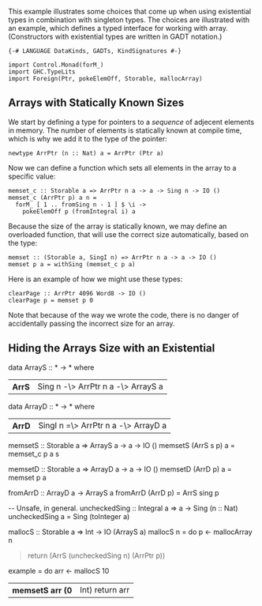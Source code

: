 
This example illustrates some choices that come up when
using existential types in combination with singleton types.
The choices are illustrated with an example, which
defines a typed interface for working with array.
(Constructors with existential types are written in
GADT notation.)

```wiki
{-# LANGUAGE DataKinds, GADTs, KindSignatures #-}

import Control.Monad(forM_)
import GHC.TypeLits
import Foreign(Ptr, pokeElemOff, Storable, mallocArray)
```

## Arrays with Statically Known Sizes


We start by defining a type for pointers to a *sequence*
of adjecent elements in memory.  The number of elements
is statically known at compile time, which is why
we add it to the type of the pointer:

```wiki
newtype ArrPtr (n :: Nat) a = ArrPtr (Ptr a)
```


Now we can define a function which sets all elements in
the array to a specific value:

```wiki
memset_c :: Storable a => ArrPtr n a -> a -> Sing n -> IO ()
memset_c (ArrPtr p) a n =
  forM_ [ 1 .. fromSing n - 1 ] $ \i ->
    pokeElemOff p (fromIntegral i) a
```


Because the size of the array is statically known, we may
define an overloaded function, that will use the correct
size automatically, based on the type:

```wiki
memset :: (Storable a, SingI n) => ArrPtr n a -> a -> IO ()
memset p a = withSing (memset_c p a)
```


Here is an example of how we might use these types:

```wiki
clearPage :: ArrPtr 4096 Word8 -> IO ()
clearPage p = memset p 0
```


Note that because of the way we wrote the code,
there is no danger of accidentally passing the
incorrect size for an array.

## Hiding the Arrays Size with an Existential


data ArrayS :: \* -\> \* where

<table><tr><th>ArrS</th>
<td>Sing n -\> ArrPtr n a -\> ArrayS a
</td></tr></table>


data ArrayD :: \* -\> \* where

<table><tr><th>ArrD</th>
<td>SingI n =\> ArrPtr n a -\> ArrayD a
</td></tr></table>


memsetS :: Storable a =\> ArrayS a -\> a -\> IO ()
memsetS (ArrS s p) a = memset_c p a s


memsetD :: Storable a =\> ArrayD a -\> a -\> IO ()
memsetD (ArrD p) a = memset p a


fromArrD :: ArrayD a -\> ArrayS a
fromArrD (ArrD p) = ArrS sing p


-- Unsafe, in general.
uncheckedSing :: Integral a =\> a -\> Sing (n :: Nat)
uncheckedSing a = Sing (toInteger a)


mallocS :: Storable a =\> Int -\> IO (ArrayS a)
mallocS n = do p \<- mallocArray n

>
> return (ArrS (uncheckedSing n) (ArrPtr p))


example = do arr \<- mallocS 10

<table><tr><th>memsetS arr (0</th>
<td>Int)
return arr
</td></tr></table>